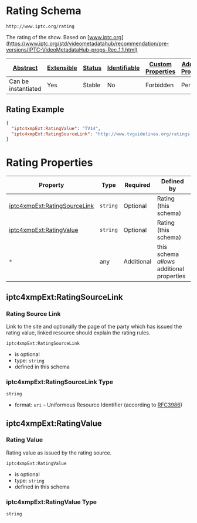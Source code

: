 
# Rating Schema

```
http://www.iptc.org/rating
```

The rating of the show. Based on [www.iptc.org](https://www.iptc.org/std/videometadatahub/recommendation/pre-versions/IPTC-VideoMetadataHub-props-Rec_1.1.html)

| [Abstract](../../../../abstract.md) | [Extensible](../../../../extensions.md) | [Status](../../../../status.md) | [Identifiable](../../../../id.md) | [Custom Properties](../../../../extensions.md) | [Additional Properties](../../../../extensions.md) | Defined In |
|-------------------------------------|-----------------------------------------|---------------------------------|-----------------------------------|------------------------------------------------|----------------------------------------------------|------------|
| Can be instantiated | Yes | Stable | No | Forbidden | Permitted | [datatypes/external/iptc/rating.schema.json](datatypes/external/iptc/rating.schema.json) |

## Rating Example
```json
{
  "iptc4xmpExt:RatingValue": "TV14",
  "iptc4xmpExt:RatingSourceLink": "http://www.tvguidelines.org/ratings.htm"
}
```

# Rating Properties

| Property | Type | Required | Defined by |
|----------|------|----------|------------|
| [iptc4xmpExt:RatingSourceLink](#iptc4xmpextratingsourcelink) | `string` | Optional | Rating (this schema) |
| [iptc4xmpExt:RatingValue](#iptc4xmpextratingvalue) | `string` | Optional | Rating (this schema) |
| `*` | any | Additional | this schema *allows* additional properties |

## iptc4xmpExt:RatingSourceLink
### Rating Source Link

Link to the site and optionally the page of the party which has issued the rating value, linked resource should explain the rating rules.

`iptc4xmpExt:RatingSourceLink`
* is optional
* type: `string`
* defined in this schema

### iptc4xmpExt:RatingSourceLink Type


`string`
* format: `uri` – Uniformous Resource Identifier (according to [RFC3986](http://tools.ietf.org/html/rfc3986))






## iptc4xmpExt:RatingValue
### Rating Value

Rating value as issued by the rating source.

`iptc4xmpExt:RatingValue`
* is optional
* type: `string`
* defined in this schema

### iptc4xmpExt:RatingValue Type


`string`





